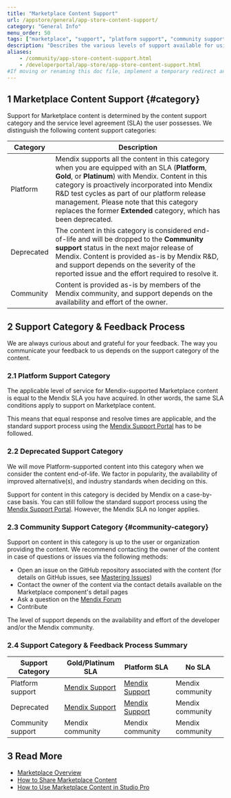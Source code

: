 ```yaml
---
title: "Marketplace Content Support"
url: /appstore/general/app-store-content-support/
category: "General Info"
menu_order: 50
tags: ["marketplace", "support", "platform support", "community support", "deprecated"]
description: "Describes the various levels of support available for using Marketplace content in your Mendix apps."
aliases:
    - /community/app-store-content-support.html
    - /developerportal/app-store/app-store-content-support.html
#If moving or renaming this doc file, implement a temporary redirect and let the respective team know they should update the URL in the product. See Mapping to Products for more details.
---
```


## 1 Marketplace Content Support {#category}

Support for Marketplace content is determined by the content support category and the service level agreement (SLA) the user possesses. We distinguish the following content support categories:

| Category | Description |
| --- | --- |
| Platform | Mendix supports all the content in this category when you are equipped with an SLA (**Platform**, **Gold**, or **Platinum**) with Mendix. Content in this category is proactively incorporated into Mendix R&D test cycles as part of our platform release management. Please note that this category replaces the former **Extended** category, which has been deprecated. |
| Deprecated | The content in this category is considered end-of-life and will be dropped to the **Community support** status in the next major release of Mendix. Content is provided as-is by Mendix R&D, and support depends on the severity of the reported issue and the effort required to resolve it. |
| Community | Content is provided as-is by members of the Mendix community, and support depends on the availability and effort of the owner. | 

## 2 Support Category & Feedback Process

We are always curious about and grateful for your feedback. The way you communicate your feedback to us depends on the support category of the content.

### 2.1 Platform Support Category

The applicable level of service for Mendix-supported Marketplace content is equal to the Mendix SLA you have acquired. In other words, the same SLA conditions apply to support on Marketplace content.

This means that equal response and resolve times are applicable, and the standard support process using the [Mendix Support Portal](https://support.mendix.com) has to be followed.

### 2.2 Deprecated Support Category

We will move Platform-supported content into this category when we consider the content end-of-life. We factor in popularity, the availability of improved alternative(s), and industry standards when deciding on this.

Support for content in this category is decided by Mendix on a case-by-case basis. You can still follow the standard support process using the [Mendix Support Portal](https://support.mendix.com). However, the Mendix SLA no longer applies. 

### 2.3 Community Support Category {#community-category}

Support on content in this category is up to the user or organization providing the content. We recommend contacting the owner of the content in case of questions or issues via the following methods:

* Open an issue on the GitHub repository associated with the content (for details on GitHub issues, see [Mastering Issues](https://guides.github.com/features/issues/))
* Contact the owner of the content via the contact details available on the Marketplace component's detail pages
* Ask a question on the [Mendix Forum](https://mxforum.mendix.com/)
* Contribute 

The level of support depends on the availability and effort of the developer and/or the Mendix community.

### 2.4 Support Category & Feedback Process Summary

| Support Category  | Gold/Platinum SLA | Platform SLA | No SLA |
| --- | --- | --- | --- |
| Platform support | [Mendix Support](https://developers.mendix.com/support/)   | [Mendix Support](https://developers.mendix.com/support/) | Mendix community |
| Deprecated | [Mendix Support](https://developers.mendix.com/support/)   | [Mendix Support](https://developers.mendix.com/support/) | Mendix community |
| Community support | Mendix community | Mendix community | Mendix community |

## 3 Read More

* [Marketplace Overview](/appstore/general/app-store-overview/)
* [How to Share Marketplace Content](/appstore/general/share-app-store-content/)
* [How to Use Marketplace Content in Studio Pro](/appstore/general/app-store-content/)
